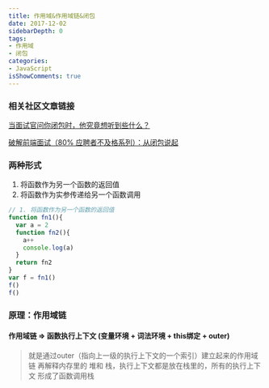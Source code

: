 ```yaml
---
title: 作用域&作用域链&闭包
date: 2017-12-02
sidebarDepth: 0
tags:
- 作用域
- 闭包
categories:
- JavaScript
isShowComments: true
---
```



### 相关社区文章链接

[当面试官问你闭包时，他究竟想听到些什么？](https://zhuanlan.zhihu.com/p/29157822)

[破解前端面试（80% 应聘者不及格系列）：从闭包说起](https://juejin.im/post/58f1fa6a44d904006cf25d22)

### 两种形式
1. 将函数作为另一个函数的返回值
2. 将函数作为实参传递给另一个函数调用

```js
// 1. 将函数作为另一个函数的返回值
function fn1(){
  var a = 2
  function fn2(){
    a++
    console.log(a)
  }
  return fn2
}
var f = fn1()
f()
f()
```

### 原理：作用域链

#### 作用域链 => 函数执行上下文 (变量环境 + 词法环境 + this绑定 + outer)
> 就是通过outer（指向上一级的执行上下文的一个索引）建立起来的作用域链 再解释内存里的 堆和 栈，执行上下文都是放在栈里的，所有的执行上下文 形成了函数调用栈